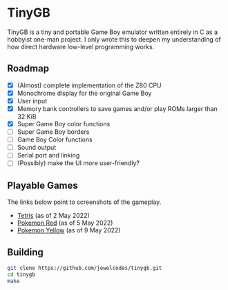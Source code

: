 # TinyGB
TinyGB is a tiny and portable Game Boy emulator written entirely in C as a hobbyist one-man project. I only wrote this to deepen my understanding of how direct hardware low-level programming works.

## Roadmap
- [x] (Almost) complete implementation of the Z80 CPU
- [x] Monochrome display for the original Game Boy
- [x] User input
- [x] Memory bank controllers to save games and/or play ROMs larger than 32 KiB
- [x] Super Game Boy color functions
- [ ] Super Game Boy borders
- [ ] Game Boy Color functions
- [ ] Sound output
- [ ] Serial port and linking
- [ ] (Possibly) make the UI more user-friendly?

## Playable Games
The links below point to screenshots of the gameplay.
* [Tetris](https://imgur.com/a/hQExSti) (as of 2 May 2022)
* [Pokemon Red](https://imgur.com/a/9qihzw9) (as of 5 May 2022)
* [Pokemon Yellow](https://imgur.com/a/OYxf7MG) (as of 9 May 2022)

## Building
```sh
git clone https://github.com/jewelcodes/tinygb.git
cd tinygb
make
```
